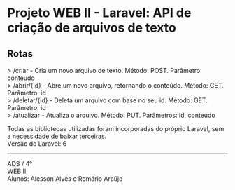 <h1>Projeto WEB II - Laravel: API de criação de arquivos de texto</h1>

<h2>Rotas</h2>
<p>
> /criar - Cria um novo arquivo de texto. Método: POST. Parâmetro: conteudo<br/>
> /abrir/{id} - Abre um novo arquivo, retornando o conteúdo. Método: GET. Parâmetro: id<br/>
> /deletar/{id} - Deleta um arquivo com base no seu id. Método: GET. Parâmetro: id<br/>
> /atualizar - Atualiza o arquivo. Método: PUT. Parâmetros: id, conteudo<br/>
</p>
Todas as bibliotecas utilizadas foram incorporadas do próprio Laravel, sem a necessidade de baixar terceiras.<br>
Versão do Laravel: 6
<p>
<hr/>
ADS / 4°<br/>
WEB II<br/>
Alunos: Alesson Alves e Romário Araújo
</p>
    
